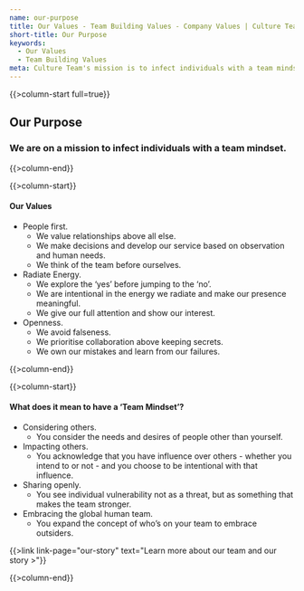 ```yaml
---
name: our-purpose
title: Our Values - Team Building Values - Company Values | Culture Team
short-title: Our Purpose
keywords:
  - Our Values
  - Team Building Values 
meta: Culture Team's mission is to infect individuals with a team mindset. Culture Team's team building values People first, Radiate Energy, Openness.
---
```

{{>column-start full=true}}

## Our Purpose

### We are on a mission to infect individuals with a team mindset.

{{>column-end}}

{{>column-start}}

#### Our Values

* People first.
  * We value relationships above all else.
  * We make decisions and develop our service based on observation and human needs.
  * We think of the team before ourselves.
* Radiate Energy.
  * We explore the ‘yes’ before jumping to the ‘no’.
  * We are intentional in the energy we radiate and make our presence meaningful.
  * We give our full attention and show our interest.
* Openness.
  * We avoid falseness.
  * We prioritise collaboration above keeping secrets.
  * We own our mistakes and learn from our failures.

{{>column-end}}

{{>column-start}}

#### What does it mean to have a ‘Team Mindset’?

* Considering others.
  * You consider the needs and desires of people other than yourself.
* Impacting others.
  * You acknowledge that you have influence over others - whether you intend to or not - and you choose to be intentional with that influence.
* Sharing openly.
  * You see individual vulnerability not as a threat, but as something that makes the team stronger.
* Embracing the global human team.
  * You expand the concept of who’s on your team to embrace outsiders.

{{>link link-page="our-story" text="Learn more about our team and our story >"}}

{{>column-end}}
